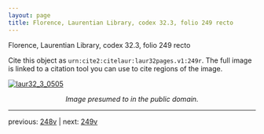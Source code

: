 ```yaml
---
layout: page
title: Florence, Laurentian Library, codex 32.3, folio 249 recto
---
```


Florence, Laurentian Library, codex 32.3, folio 249 recto

Cite this object as `urn:cite2:citelaur:laur32pages.v1:249r`.  The full image is linked to a citation tool you can use to cite regions of the image.

[![laur32_3_0505](http://www.homermultitext.org/iipsrv?IIIF=/project/homer/pyramidal/deepzoom/citelaur/laur32imgs/v1/laur32_3_0505.tif/full/800,/0/default.jpg)](http://www.homermultitext.org/ict2/?urn=urn:cite2:citelaur:laur32imgs.v1:laur32_3_0505) 

<p style="text-align: center; font-style: italic;">Image presumed to in the public domain.</p>

---

previous: [248v](../248v/) | next: [249v](../249v/)